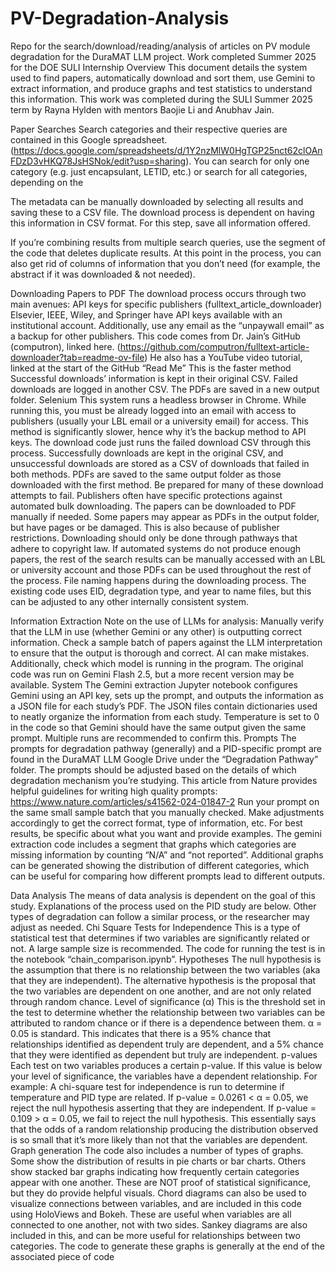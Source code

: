 # PV-Degradation-Analysis
Repo for the search/download/reading/analysis of articles on PV module degradation for the DuraMAT LLM project. Work completed Summer 2025 for the DOE SULI Internship
Overview
This document details the system used to find papers, automatically download and sort them, use Gemini to extract information, and produce graphs and test statistics to understand this information. This work was completed during the SULI Summer 2025 term by Rayna Hylden with mentors Baojie Li and Anubhav Jain. 

Paper Searches
Search categories and their respective queries are contained in this Google spreadsheet. (https://docs.google.com/spreadsheets/d/1Y2nzMlW0HgTGP25nct62clOAnFDzD3vHKQ78JsHSNok/edit?usp=sharing). You can search for only one category (e.g. just encapsulant, LETID, etc.) or search for all categories, depending on the  

The metadata can be manually downloaded by selecting all results and saving these to a CSV file. The download process is dependent on having this information in CSV format. For this step, save all information offered.

If you’re combining results from multiple search queries, use the segment of the code that deletes duplicate results. At this point in the process, you can also get rid of columns of information that you don’t need (for example, the abstract if it was downloaded & not needed). 

Downloading Papers to PDF
The download process occurs through two main avenues: 
API keys for specific publishers (fulltext_article_downloader)
Elsevier, IEEE, Wiley, and Springer have API keys available with an institutional account. Additionally, use any email as the “unpaywall email” as a backup for other publishers.
This code comes from Dr. Jain’s GitHub (computron), linked here. (https://github.com/computron/fulltext-article-downloader?tab=readme-ov-file) He also has a YouTube video tutorial, linked at the start of the GitHub “Read Me” 
This is the faster method
Successful downloads’ information is kept in their original CSV. Failed downloads are logged in another CSV. 
The PDFs are saved in a new output folder.
Selenium
This system runs a headless browser in Chrome. While running this, you must be already logged into an email with access to publishers (usually your LBL email or a university email) for access.
This method is significantly slower, hence why it’s the backup method to API keys.
The download code just runs the failed download CSV through this process. Successfully downloads are kept in the original CSV, and unsuccessful downloads are stored as a CSV of downloads that failed in both methods.
PDFs are saved to the same output folder as those downloaded with the first method. 
Be prepared for many of these download attempts to fail. Publishers often have specific protections against automated bulk downloading. The papers can be downloaded to PDF manually if needed. 
Some papers may appear as PDFs in the output folder, but have pages or be damaged. This is also because of publisher restrictions. 
Downloading should only be done through pathways that adhere to copyright law. If automated systems do not produce enough papers, the rest of the search results can be manually accessed with an LBL or university account and those PDFs can be used throughout the rest of the process.
File naming happens during the downloading process. The existing code uses EID, degradation type, and year to name files, but this can be adjusted to any other internally consistent system.

Information Extraction
Note on the use of LLMs for analysis:
Manually verify that the LLM in use (whether Gemini or any other) is outputting correct information. Check a sample batch of papers against the LLM interpretation to ensure that the output is thorough and correct. AI can make mistakes. 
Additionally, check which model is running in the program. The original code was run on Gemini Flash 2.5, but a more recent version may be available. 
System
The Gemini extraction Jupyter notebook configures Gemini using an API key, sets up the prompt, and outputs the information as a JSON file for each study’s PDF. The JSON files contain dictionaries used to neatly organize the information from each study. 
Temperature is set to 0 in the code so that Gemini should have the same output given the same prompt. Multiple runs are recommended to confirm this. 
Prompts
The prompts for degradation pathway (generally) and a PID-specific prompt are found in the DuraMAT LLM Google Drive under the “Degradation Pathway” folder. The prompts should be adjusted based on the details of which degradation mechanism you’re studying.
This article from Nature provides helpful guidelines for writing high quality prompts: https://www.nature.com/articles/s41562-024-01847-2 
Run your prompt on the same small sample batch that you manually checked. Make adjustments accordingly to get the correct format, type of information, etc. For best results, be specific about what you want and provide examples. 
The gemini extraction code includes a segment that graphs which categories are missing information by counting “N/A” and “not reported”. Additional graphs can be generated showing the distribution of different categories, which can be useful for comparing how different prompts lead to different outputs. 

Data Analysis
The means of data analysis is dependent on the goal of this study. Explanations of the process used on the PID study are below. Other types of degradation can follow a similar process, or the researcher may adjust as needed. 
Chi Square Tests for Independence
This is a type of statistical test that determines if two variables are significantly related or not. A large sample size is recommended. The code for running the test is in the notebook “chain_comparison.ipynb”. 
Hypotheses
The null hypothesis is the assumption that there is no relationship between the two variables (aka that they are independent).
The alternative hypothesis is the proposal that the two variables are dependent on one another, and are not only related through random chance.
Level of significance (α)
This is the threshold set in the test to determine whether the relationship between two variables can be attributed to random chance or if there is a dependence between them. 
α = 0.05 is standard. This indicates that there is a 95% chance that relationships identified as dependent truly are dependent, and a 5% chance that they were identified as dependent but truly are independent.
p-values
Each test on two variables produces a certain p-value. If this value is below your level of significance, the variables have a dependent relationship. 
For example: A chi-square test for independence is run to determine if temperature and PID type are related. 
If p-value = 0.0261 < α = 0.05, we reject the null hypothesis asserting that they are independent. 
If p-value = 0.109 > α = 0.05, we fail to reject the null hypothesis.
This essentially says that the odds of a random relationship producing the distribution observed is so small that it’s more likely than not that the variables are dependent.
Graph generation
The code also includes a number of types of graphs. Some show the distribution of results in pie charts or bar charts. Others show stacked bar graphs indicating how frequently certain categories appear with one another. These are NOT proof of statistical significance, but they do provide helpful visuals. 
Chord diagrams can also be used to visualize connections between variables, and are included in this code using HoloViews and Bokeh. These are useful when variables are all connected to one another, not with two sides. 
Sankey diagrams are also included in this, and can be more useful for relationships between two categories. 
The code to generate these graphs is generally at the end of the associated piece of code
